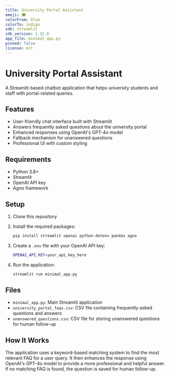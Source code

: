 ```yaml
---
title: University Portal Assistant
emoji: 🎓
colorFrom: blue
colorTo: indigo
sdk: streamlit
sdk_version: 1.32.0
app_file: minimal_app.py
pinned: false
license: mit
---
```


# University Portal Assistant

A Streamlit-based chatbot application that helps university students and staff with portal-related queries.

## Features

- User-friendly chat interface built with Streamlit
- Answers frequently asked questions about the university portal
- Enhanced responses using OpenAI's GPT-4o model
- Fallback mechanism for unanswered questions
- Professional UI with custom styling

## Requirements

- Python 3.8+
- Streamlit
- OpenAI API key
- Agno framework

## Setup

1. Clone this repository
2. Install the required packages:

   ```bash
   pip install streamlit openai python-dotenv pandas agno
   ```

3. Create a `.env` file with your OpenAI API key:

   ```bash
   OPENAI_API_KEY=your_api_key_here
   ```

4. Run the application:

   ```bash
   streamlit run minimal_app.py
   ```

## Files

- `minimal_app.py`: Main Streamlit application
- `university_portal_faqs.csv`: CSV file containing frequently asked questions and answers
- `unanswered_questions.csv`: CSV file for storing unanswered questions for human follow-up

## How It Works

The application uses a keyword-based matching system to find the most relevant FAQ for a user query. It then enhances the response using OpenAI's GPT-4o model to provide a more professional and helpful answer. If no matching FAQ is found, the question is saved for human follow-up.

